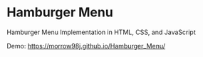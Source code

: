 # Hamburger Menu

Hamburger Menu Implementation in HTML, CSS, and JavaScript

Demo: https://morrow98j.github.io/Hamburger_Menu/
